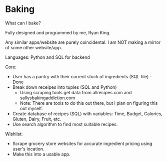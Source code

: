 # Baking

What can I bake?

Fully designed and programmed by me, Ryan King.

Any similar apps/website are purely coincidental. I am NOT making a mirror of some other website/app.

Languages: Python and SQL for backend

Core:
- User has a pantry with their current stock of ingredients (SQL file) - Done
- Break down receipes into tuples (SQL and Python)
    - Using scraping tools get data from allrecipes.com and sallysbakingaddiction.com
    - Note: There are tools to do this out there, but I plan on figuring this out myself.
- Create database of recipes (SQL) with variables: Time, Budget, Calories, Gluten, Dairy, Fruit, etc.
- Use search algorithm to find most suitable recipes.

Wishlist:
- Scrape grocery store websites for accurate ingredient pricing using user's location.
- Make this into a usable app. 
